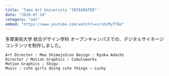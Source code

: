 ```yaml
---
title: 'Tama Art University "INTEGRATED"'
date: "2018-07-14"
category: "ads"
embed: "https://www.youtube.com/watch?v=irsOzMyTTBo"
---
```


多摩美術大学 統合デザイン学科 オープンキャンパスでの、デジタルサイネージコンテンツを制作しました。

```plaintext
Art Director : Mao ShimojoIcon Design : Ryoka Adachi
Director / Motion Graphics : Cumuloworks
Motion Graphics : Shigu
Music : cute girls doing cute things – Lucky 
```
